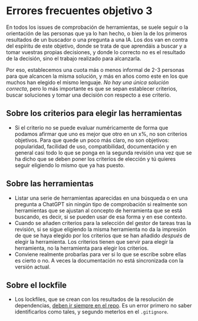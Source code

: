 # Errores frecuentes objetivo 3

En todos los issues de comprobación de herramientas, se suele seguir o la
orientación de las personas que ya lo han hecho, o bien la de los primeros
resultados de un buscador o una pregunta a una IA. Los dos van en contra del
espíritu de este objetivo, donde se trata de que aprendáis a buscar y a tomar
vuestras propias decisiones, y donde lo correcto no es el resultado de la
decisión, sino el trabajo realizado para alcanzarla.

Por eso, establecemos una cuota más o menos informal de 2-3 personas para que
alcancen la misma solución, y más en años como este en los que muchos han
elegido el mismo lenguaje. *No hay una única solución correcta*, pero lo más
importante es que se sepan establecer criterios, buscar soluciones y tomar una
decisión con respecto a ese criterio.

## Sobre los criterios para elegir las herramientas

* Si el criterio no se puede evaluar numéricamente de forma que podamos afirmar
  que uno es mejor que otro en un x%, no son criterios objetivos. Para que quede
  un poco más claro, no son objetivos: popularidad, facilidad de uso,
  compatibilidad, documentación y en general casi todo lo que se ponga en la
  segunda revisión una vez que se ha dicho que se deben poner los criterios de
  elección y tú quieres seguir eligiendo lo mismo que ya has puesto.

## Sobre las herramientas

* Listar una serie de herramientas aparecidas en una búsqueda o en una pregunta
  a ChatGPT sin ningún tipo de comprobación si realmente son herramientas que se
  ajustan al concepto de herramienta que se está buscando, es decir, si se
  pueden usar de esa forma y en ese contexto.
* Cuando se añaden criterios para la selección del gestor de tareas tras la
  revisión, si se sigue eligiendo la misma herramienta no da la impresión de que
  se haya elegido por los criterios que se han añadido *después* de elegir la
  herramienta. Los criterios tienen que servir para elegir la herramienta, no la
  herramienta para elegir los criterios.
* Conviene realmente probarlas para ver si lo que se escribe sobre ellas es
  cierto o no. A veces la documentación no está sincronizada con la versión
  actual.

## Sobre el lockfile

* Los lockfiles, que se crean con los resultados de la resolución de
  dependencias, [deben ir siempre en el
  repo](https://classic.yarnpkg.com/blog/2016/11/24/lockfiles-for-all/). Es un
  error primero no saber identificarlos como tales, y segundo meterlos en el
  `.gitignore`.
